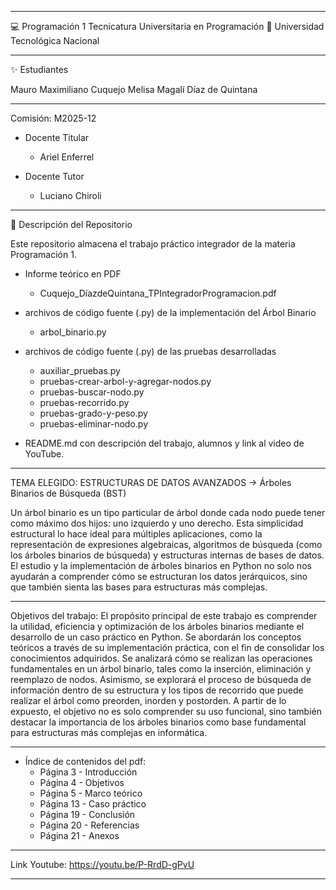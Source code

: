 __________________________________________________________________________________________________________________________________________________________________________________________________________________________________________________________________________________
💻 Programación 1
Tecnicatura Universitaria en Programación
📍 Universidad Tecnológica Nacional
__________________________________________________________________________________________________________________________________________________________________________________________________________________________________________________________________________________
✨ Estudiantes

Mauro Maximiliano Cuquejo
Melisa Magalí Díaz de Quintana
__________________________________________________________________________________________________________________________________________________________________________________________________________________________________________________________________________________
Comisión: M2025-12

- Docente Titular
    * Ariel Enferrel

- Docente Tutor
    * Luciano Chiroli
__________________________________________________________________________________________________________________________________________________________________________________________________________________________________________________________________________________
📂 Descripción del Repositorio

Este repositorio almacena el trabajo práctico integrador de la materia Programación 1.
- Informe teórico en PDF
    * Cuquejo_DíazdeQuintana_TPIntegradorProgramacion.pdf

- archivos de código fuente (.py) de la implementación del Árbol Binario
    * arbol_binario.py

- archivos de código fuente (.py) de las pruebas desarrolladas
    * auxiliar_pruebas.py
    * pruebas-crear-arbol-y-agregar-nodos.py
    * pruebas-buscar-nodo.py
    * pruebas-recorrido.py
    * pruebas-grado-y-peso.py
    * pruebas-eliminar-nodo.py

- README.md con descripción del trabajo, alumnos y link al video de YouTube.
__________________________________________________________________________________________________________________________________________________________________________________________________________________________________________________________________________________
TEMA ELEGIDO: ESTRUCTURAS DE DATOS AVANZADOS -> Árboles Binarios de Búsqueda (BST)

Un árbol binario es un tipo particular de árbol donde cada nodo puede tener como máximo dos hijos: uno izquierdo y uno derecho. Esta simplicidad estructural lo hace ideal para múltiples aplicaciones, como la representación de expresiones algebraicas, algoritmos de búsqueda (como los árboles binarios de búsqueda) y estructuras internas de bases de datos.
El estudio y la implementación de árboles binarios en Python no solo nos ayudarán a comprender cómo se estructuran los datos jerárquicos, sino que también sienta las bases para estructuras más complejas.
__________________________________________________________________________________________________________________________________________________________________________________________________________________________________________________________________________________

Objetivos del trabajo:
El propósito principal de este trabajo es comprender la utilidad, eficiencia y optimización de los árboles binarios mediante el desarrollo de un caso práctico en Python. Se abordarán los conceptos teóricos a través de su implementación práctica, con el fin de consolidar los conocimientos adquiridos.
Se analizará cómo se realizan las operaciones fundamentales en un árbol binario, tales como la inserción, eliminación y reemplazo de nodos. Asimismo, se explorará el proceso de búsqueda de información dentro de su estructura y los tipos de recorrido que puede realizar el árbol como preorden, inorden y postorden.
A partir de lo expuesto, el objetivo no es solo comprender su uso funcional, sino también destacar la importancia de los árboles binarios como base fundamental para estructuras más complejas en informática.

__________________________________________________________________________________________________________________________________________________________________________________________________________________________________________________________________________________
- Índice de contenidos del pdf:
    - Página  3 - Introducción
    - Página  4 - Objetivos
    - Página  5 - Marco teórico
    - Página 13 - Caso práctico
    - Página 19 - Conclusión
    - Página 20 - Referencias
    - Página 21 - Anexos
__________________________________________________________________________________________________________________________________________________________________________________________________________________________________________________________________________________

Link Youtube: https://youtu.be/P-RrdD-gPvU
__________________________________________________________________________________________________________________________________________________________________________________________________________________________________________________________________________________